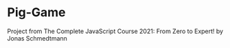 # Pig-Game
Project from The Complete JavaScript Course 2021: From Zero to Expert! by Jonas Schmedtmann
